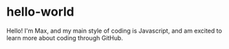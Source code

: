 hello-world
===========

Hello! I'm Max, and my main style of coding is Javascript, and am excited to learn more about coding through GitHub.
